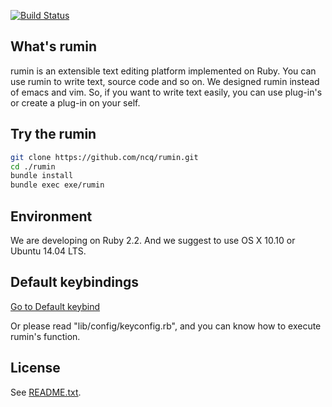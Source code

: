 [![Build Status](https://travis-ci.org/ncq/rumin.svg?branch=2.0.alpha)](https://travis-ci.org/ncq/rumin)

## What's rumin
rumin is an extensible text editing platform implemented on Ruby.
You can use rumin to write text, source code and so on.
We designed rumin instead of emacs and vim.
So, if you want to write text easily,
 you can use plug-in's or create a plug-in on your self.

## Try the rumin

```sh
git clone https://github.com/ncq/rumin.git
cd ./rumin
bundle install
bundle exec exe/rumin
```

## Environment
We are developing on Ruby 2.2.
And we suggest to use OS X 10.10 or Ubuntu 14.04 LTS.

## Default keybindings
[Go to Default keybind](https://github.com/ncq/rumin/wiki/default-keybind)

Or please read "lib/config/keyconfig.rb", and you can know how to execute rumin's function.

## License
See [README.txt](https://github.com/ncq/rumin/blob/master/LICENSE.txt).
